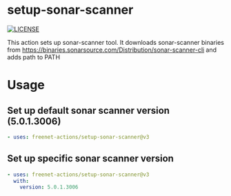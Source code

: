 # setup-sonar-scanner
[![LICENSE](https://img.shields.io/github/license/freenet-actions/setup-sonar-scanner)](https://github.com/freenet-actions/setup-sonar-scanner/blob/main/LICENSE)

This action sets up sonar-scanner tool. It downloads sonar-scanner binaries from https://binaries.sonarsource.com/Distribution/sonar-scanner-cli and adds path to PATH


# Usage
## Set up default sonar scanner version (5.0.1.3006)
```yaml
- uses: freenet-actions/setup-sonar-scanner@v3
```
## Set up specific sonar scanner version
```yaml
- uses: freenet-actions/setup-sonar-scanner@v3
  with:
    version: 5.0.1.3006
```

